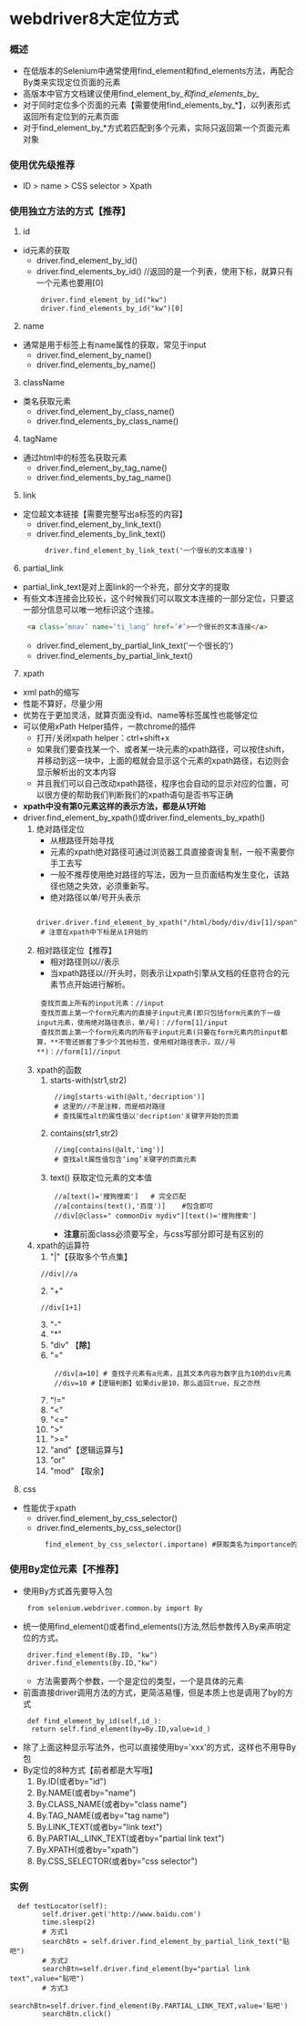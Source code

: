 # webdriver8大定位方式
### 概述
* 在低版本的Selenium中通常使用find_element和find_elements方法，再配合By类来实现定位页面的元素
* 高版本中官方文档建议使用find_element_by_*和find_elements_by_*
* 对于同时定位多个页面的元素【需要使用find_elements_by_*】，以列表形式返回所有定位到的元素页面
* 对于find_element_by_*方式若匹配到多个元素，实际只返回第一个页面元素对象
### 使用优先级推荐
* ID > name > CSS selector > Xpath

### 使用独立方法的方式【推荐】
1. id
* id元素的获取
  * driver.find_element_by_id()
  * driver.find_elements_by_id() //返回的是一个列表，使用下标，就算只有一个元素也要用[0]
    ```html
     driver.find_element_by_id("kw")
     driver.find_elements_by_id("kw")[0]
    ```
2. name
* 通常是用于标签上有name属性的获取，常见于input
  * driver.find_element_by_name()
  * driver.find_elements_by_name()
3. className
* 类名获取元素
  * driver.find_element_by_class_name()
  * driver.find_elements_by_class_name()
4. tagName
* 通过html中的标签名获取元素
  * driver.find_element_by_tag_name()
  * driver.find_elements_by_tag_name()
5. link
* 定位超文本链接【需要完整写出a标签的内容】
  * driver.find_element_by_link_text()
  * driver.find_elements_by_link_text()
    ```html
      driver.find_element_by_link_text('一个很长的文本连接')
    ```

6. partial_link
* partial_link_text是对上面link的一个补充，部分文字的提取
* 有些文本连接会比较长，这个时候我们可以取文本连接的一部分定位，只要这一部分信息可以唯一地标识这个连接。
  ```html
   <a class=’mnav’ name=’ti_lang’ href=’#’>一个很长的文本连接</a>
  ```
  * driver.find_element_by_partial_link_text('一个很长的')
  * driver.find_elements_by_partial_link_text()
7. xpath
* xml path的缩写
* 性能不算好，尽量少用
* 优势在于更加灵活，就算页面没有id、name等标签属性也能够定位
* 可以使用xPath Helper插件，一款chrome的插件
  * 打开/关闭xpath helper：ctrl+shift+x
  * 如果我们要查找某一个、或者某一块元素的xpath路径，可以按住shift，并移动到这一块中，上面的框就会显示这个元素的xpath路径，右边则会显示解析出的文本内容
  * 并且我们可以自己改动xpath路径，程序也会自动的显示对应的位置，可以很方便的帮助我们判断我们的xpath语句是否书写正确
* **xpath中没有第0元素这样的表示方法，都是从1开始**
* driver.find_element_by_xpath()或driver.find_elements_by_xpath()
	1. 绝对路径定位
	   * 从根路径开始寻找
	   * 元素的xpath绝对路径可通过浏览器工具直接查询复制，一般不需要你手工去写
	   * 一般不推荐使用绝对路径的写法，因为一旦页面结构发生变化，该路径也随之失效，必须重新写。
	   * 绝对路径以单/号开头表示
	   	```
	   	 driver.driver.find_element_by_xpath("/html/body/div/div[1]/span")
	   	 # 注意在xpath中下标是从1开始的
	   	```
	2. 相对路径定位【推荐】
	   * 相对路径则以//表示
	   * 当xpath路径以//开头时，则表示让xpath引擎从文档的任意符合的元素节点开始进行解析。
	   ```
	    查找页面上所有的input元素：//input
	    查找页面上第一个form元素内的直接子input元素(即只包括form元素的下一级input元素，使用绝对路径表示，单/号)：//form[1]/input
	    查找页面上第一个form元素内的所有子input元素(只要在form元素内的input都算，**不管还嵌套了多少个其他标签，使用相对路径表示，双//号**)：//form[1]//input
	   ```
	3. xpath的函数
	   1. starts-with(str1,str2)
		  ```
		   //img[starts-with(@alt,'decription')]
		   # 这里的//不是注释，而是相对路径
		   # 查找属性alt的属性值以'decription'关键字开始的页面
		  ```
	   2. contains(str1,str2)
		  ```
		   //img[contains(@alt,'img')]
		   # 查找alt属性值包含‘img’关键字的页面元素
		  ```
	   3. text() 获取定位元素的文本值
		  ```
		   //a[text()='搜狗搜索']   # 完全匹配
		   //a[contains(text(),'百度')]    #包含即可
		   //div[@class=" commonDiv mydiv"][text()='搜狗搜索']   
		  ```
		  * **注意**前面class必须要写全，与css写部分即可是有区别的
    4. xpath的运算符
       1. "|"【获取多个节点集】
	     ```
		  //div|//a
		 ```
       2. "+"
	     ```
		  //div[1+1]
		 ```
       3. "-"
       4. "*"
       5. "div" 【**除**】
       6. "="
	      ```
		   //div[a=10] # 查找子元素有a元素，且其文本内容为数字且为10的div元素
		   //div=10 #【逻辑判断】如果div是10，那么返回true，反之亦然
		  ```
       7. "!="
       8. "<"
       9. "<="
       10. ">"
       11. ">="
       12. "and"【逻辑运算与】
       13. "or"
       14. "mod" 【取余】	   
8. css
* 性能优于xpath
  * driver.find_element_by_css_selector()
  * driver.find_elements_by_css_selector()
    ```html
      find_element_by_css_selector(.importane) #获取类名为importance的元素
    ```


### 使用By定位元素【不推荐】
* 使用By方式首先要导入包
  ```
   from selenium.webdriver.common.by import By
  ```
* 统一使用find_element()或者find_elements()方法,然后参数传入By来声明定位的方式。
  ```
   driver.find_element(By.ID, "kw")
   driver.find_elements(By.ID,"kw")
  ```
  * 方法需要两个参数，一个是定位的类型，一个是具体的元素
* 前面直接driver调用方法的方式，更简洁易懂，但是本质上也是调用了by的方式
  ```
   def find_element_by_id(self,id_):
    return self.find_element(by=By.ID,value=id_)

  ```
* 除了上面这种显示写法外，也可以直接使用by='xxx'的方式，这样也不用导By包  
* By定位的8种方式【前者都是大写哦】
  1. By.ID(或者by="id")
  2. By.NAME(或者by="name")
  3. By.CLASS_NAME(或者by="class name")
  4. By.TAG_NAME(或者by="tag name")
  5. By.LINK_TEXT(或者by="link text")
  6. By.PARTIAL_LINK_TEXT(或者by="partial link text")
  7. By.XPATH(或者by="xpath")
  8. By.CSS_SELECTOR(或者by="css selector")

### 实例
```
  def testLocator(self):
        self.driver.get('http://www.baidu.com')
        time.sleep(2)
		# 方式1
        searchBtn = self.driver.find_element_by_partial_link_text("贴吧")
		# 方式2
        searchBtn=self.driver.find_element(by="partial link text",value="贴吧")
		# 方式3
        searchBtn=self.driver.find_element(By.PARTIAL_LINK_TEXT,value='贴吧')
        searchBtn.click()
```
